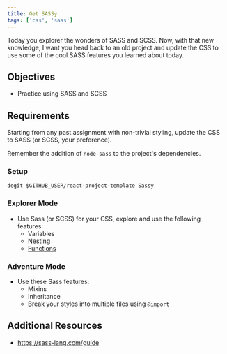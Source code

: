 ```yaml
---
title: Get SASSy
tags: ['css', 'sass']
---
```


Today you explorer the wonders of SASS and SCSS. Now, with that new knowledge, I
want you head back to an old project and update the CSS to use some of the cool
SASS features you learned about today.

## Objectives

- Practice using SASS and SCSS

## Requirements

Starting from any past assignment with non-trivial styling, update the CSS to
SASS (or SCSS, your preference).

Remember the addition of `node-sass` to the project's dependencies.

### Setup

```shell
degit $GITHUB_USER/react-project-template Sassy
```

### Explorer Mode

- Use Sass (or SCSS) for your CSS, explore and use the following features:
  - Variables
  - Nesting
  - [Functions](https://sass-lang.com/documentation/Sass/Script/Functions.html)

### Adventure Mode

- Use these Sass features:
  - Mixins
  - Inheritance
  - Break your styles into multiple files using `@import`

## Additional Resources

- https://sass-lang.com/guide
